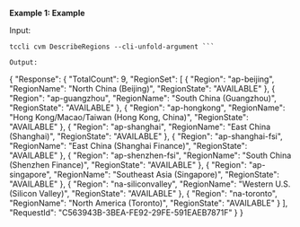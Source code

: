 **Example 1: Example**



Input: 

```
tccli cvm DescribeRegions --cli-unfold-argument ```

Output: 
```
{
    "Response": {
        "TotalCount": 9,
        "RegionSet": [
            {
                "Region": "ap-beijing",
                "RegionName": "North China (Beijing)",
                "RegionState": "AVAILABLE"
            },
            {
                "Region": "ap-guangzhou",
                "RegionName": "South China (Guangzhou)",
                "RegionState": "AVAILABLE"
            },
            {
                "Region": "ap-hongkong",
                "RegionName": "Hong Kong/Macao/Taiwan (Hong Kong, China)",
                "RegionState": "AVAILABLE"
            },
            {
                "Region": "ap-shanghai",
                "RegionName": "East China (Shanghai)",
                "RegionState": "AVAILABLE"
            },
            {
                "Region": "ap-shanghai-fsi",
                "RegionName": "East China (Shanghai Finance)",
                "RegionState": "AVAILABLE"
            },
            {
                "Region": "ap-shenzhen-fsi",
                "RegionName": "South China (Shenzhen Finance)",
                "RegionState": "AVAILABLE"
            },
            {
                "Region": "ap-singapore",
                "RegionName": "Southeast Asia (Singapore)",
                "RegionState": "AVAILABLE"
            },
            {
                "Region": "na-siliconvalley",
                "RegionName": "Western U.S. (Silicon Valley)",
                "RegionState": "AVAILABLE"
            },
            {
                "Region": "na-toronto",
                "RegionName": "North America (Toronto)",
                "RegionState": "AVAILABLE"
            }
        ],
        "RequestId": "C563943B-3BEA-FE92-29FE-591EAEB7871F"
    }
}
```

